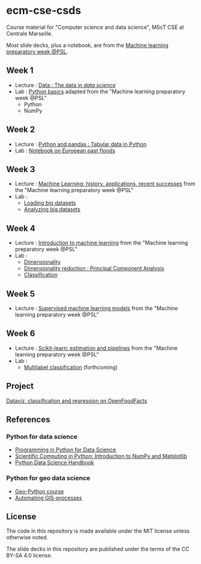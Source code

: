 # ecm-cse-csds
Course material for "Computer science and data science", MScT CSE at Centrale Marseille.

Most slide decks, plus a notebook, are from the [Machine learning preparatory week @PSL](https://github.com/data-psl/lectures2020/).

## Week 1
- Lecture : [Data : The data in *data science*](https://moreymat.github.io/ecm-cse-csds/01-intro-data/)
- Lab : [Python basics](https://github.com/moreymat/ecm-cse-csds/blob/master/notebooks/1_python.ipynb) adapted from the "Machine learning preparatory week @PSL"
  * Python
  * NumPy
  
## Week 2
- Lecture : [Python and pandas : Tabular data in Python](https://moreymat.github.io/ecm-cse-csds/02-python-pandas/)
- Lab : [Notebook on European past floods](https://github.com/moreymat/ecm-cse-csds/blob/master/02-python-pandas/notebooks/intro_pandas_flood.ipynb)

## Week 3
- Lecture : [Machine Learning: history, applications, recent successes](https://data-psl.github.io/lectures2020/slides/01_machine_learning_successes/)  from the "Machine learning preparatory week @PSL"
- Lab :
  * [Loading big datasets](https://github.com/moreymat/ecm-cse-csds/blob/master/03-pandas-off/01_load-big-dataset.ipynb)
  * [Analyzing big datasets](https://github.com/moreymat/ecm-cse-csds/blob/master/03-pandas-off/02_filter-dataviz.ipynb)

## Week 4
- Lecture : [Introduction to machine learning](https://data-psl.github.io/lectures2020/slides/02_intro_to_machine_learning/) from the "Machine learning preparatory week @PSL"
- Lab :
  * [Dimensionality](https://github.com/moreymat/ecm-cse-csds/blob/master/04-pca/01_iris-viz.ipynb)
  * [Dimensionality reduction : Principal Component Analysis](https://github.com/moreymat/ecm-cse-csds/blob/master/04-pca/02_iris-pca.ipynb)
  * [Classification](https://github.com/moreymat/ecm-cse-csds/blob/master/04-pca/03_iris-classif.ipynb)
  
## Week 5
- Lecture : [Supervised machine learning models](https://data-psl.github.io/lectures2020/slides/03_machine_learning_models/) from the "Machine learning preparatory week @PSL"

## Week 6
- Lecture : [Scikit-learn: estimation and pipelines](https://data-psl.github.io/lectures2020/slides/04_scikit_learn/) from the "Machine learning preparatory week @PSL"
- Lab :
  * [Multilabel classification]() (forthcoming)

## Project
[Dataviz, classification and regression on OpenFoodFacts](https://github.com/moreymat/ecm-cse-csds/blob/master/project.md)

## References

### Python for data science
- [Programming in Python for Data Science](https://prog-learn.mds.ubc.ca/en/)
- [Scientific Computing in Python: Introduction to NumPy and Matplotlib](https://sebastianraschka.com/blog/2020/numpy-intro.html)
- [Python Data Science Handbook](https://jakevdp.github.io/PythonDataScienceHandbook/)

### Python for geo data science
- [Geo-Python course](https://geo-python-site.readthedocs.io/en/latest/)
- [Automating GIS-processes](https://automating-gis-processes.github.io/site/)

## License

The code in this repository is made available under the MIT license unless otherwise noted.

The slide decks in this repository are published under the terms of the CC BY-SA 4.0 license.
